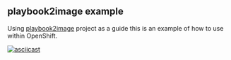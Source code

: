 ## playbook2image example

Using [playbook2image](https://github.com/aweiteka/playbook2image) project as a guide this is an example of how to use within OpenShift.


[![asciicast](https://asciinema.org/a/101033.png)](https://asciinema.org/a/101033)


